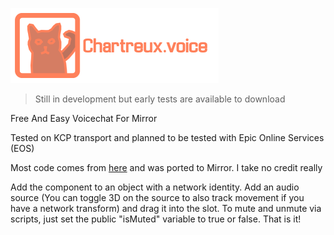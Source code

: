 ![logo](https://github.com/TheScruffyKat/Chartreux.voice/blob/main/github/ChartreuxVoice.png?raw=true)

> Still in development but early tests are available to download

Free And Easy Voicechat For Mirror

Tested on KCP transport and planned to be tested with Epic Online Services (EOS)

Most code comes from [here](https://forum.unity.com/threads/microphone-network-test.123776/) and was ported to Mirror. I take no credit really

Add the component to an object with a network identity. Add an audio source (You can toggle 3D on the source to also track movement if you have a network transform) and drag it into the slot. To mute and unmute via scripts, just set the public "isMuted" variable to true or false. That is it!
